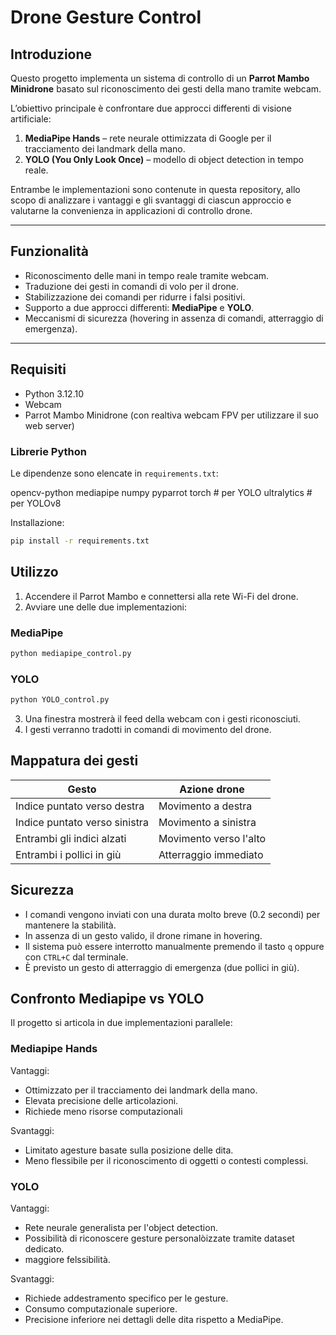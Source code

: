 # Drone Gesture Control

## Introduzione
Questo progetto implementa un sistema di controllo di un **Parrot Mambo Minidrone** basato sul riconoscimento dei gesti della mano tramite webcam.  

L’obiettivo principale è confrontare due approcci differenti di visione artificiale:

1. **MediaPipe Hands** – rete neurale ottimizzata di Google per il tracciamento dei landmark della mano.  
2. **YOLO (You Only Look Once)** – modello di object detection in tempo reale.  

Entrambe le implementazioni sono contenute in questa repository, allo scopo di analizzare i vantaggi e gli svantaggi di ciascun approccio e valutarne la convenienza in applicazioni di controllo drone.

---

## Funzionalità
- Riconoscimento delle mani in tempo reale tramite webcam.  
- Traduzione dei gesti in comandi di volo per il drone.  
- Stabilizzazione dei comandi per ridurre i falsi positivi.  
- Supporto a due approcci differenti: **MediaPipe** e **YOLO**.  
- Meccanismi di sicurezza (hovering in assenza di comandi, atterraggio di emergenza).  

---

## Requisiti
- Python 3.12.10 
- Webcam  
- Parrot Mambo Minidrone (con realtiva webcam FPV per utilizzare il suo web server)  

### Librerie Python
Le dipendenze sono elencate in `requirements.txt`:

opencv-python
mediapipe
numpy
pyparrot
torch # per YOLO
ultralytics # per YOLOv8

Installazione:
```bash
pip install -r requirements.txt
```
## Utilizzo
1. Accendere il Parrot Mambo e connettersi alla rete Wi-Fi del drone.
2. Avviare une delle due implementazioni:

### MediaPipe
```bash
python mediapipe_control.py
```

### YOLO
```bash
python YOLO_control.py
```
3. Una finestra mostrerà il feed della webcam con i gesti riconosciuti.
4. I gesti verranno tradotti in comandi di movimento del drone.

## Mappatura dei gesti
| Gesto | Azione drone |
|---|---|
| Indice puntato verso destra | Movimento a destra |
| Indice puntato verso sinistra | Movimento a sinistra |
| Entrambi gli indici alzati | Movimento verso l'alto |
| Entrambi i pollici in giù | Atterraggio immediato |

## Sicurezza
- I comandi vengono inviati con una durata molto breve (0.2 secondi) per mantenere la stabilità.
- In assenza di un gesto valido, il drone rimane in hovering.
- Il sistema può essere interrotto manualmente premendo il tasto `q` oppure con `CTRL+C` dal terminale.
- È previsto un gesto di atterraggio di emergenza (due pollici in giù).

## Confronto Mediapipe vs YOLO
Il progetto si articola in due implementazioni parallele:

### Mediapipe Hands
Vantaggi:
- Ottimizzato per il tracciamento dei landmark della mano.
- Elevata precisione delle articolazioni.
- Richiede meno risorse computazionali

Svantaggi:
- Limitato agesture basate sulla posizione delle dita.
- Meno flessibile per il riconoscimento di oggetti o contesti complessi.

### YOLO
Vantaggi:
- Rete neurale generalista per l'object detection.
- Possibilità di riconoscere gesture personalòizzate tramite dataset dedicato.
- maggiore felssibilità.

Svantaggi:
- Richiede addestramento specifico per le gesture.
- Consumo computazionale superiore.
- Precisione inferiore nei dettagli delle dita rispetto a MediaPipe.




